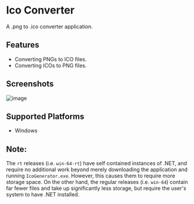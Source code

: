 # Ico Converter

A .png to .ico converter application.

## Features

- Converting PNGs to ICO files.
- Converting ICOs to PNG files.

## Screenshots

![image](https://user-images.githubusercontent.com/70250943/178123733-e0e82662-e236-4074-9029-05ee4751659a.png)

## Supported Platforms

- Windows

## Note:

The `rt` releases (i.e. `win-64-rt`) have self contained instances of .NET, and require no additional work beyond merely downloading the application and running `IcoGenerator.exe`. However, this causes them to require more storage space. On the other hand, the regular releases (i.e. `win-64`) contain far fewer files and take up significantly less storage, but require the user's system to have .NET installed.

